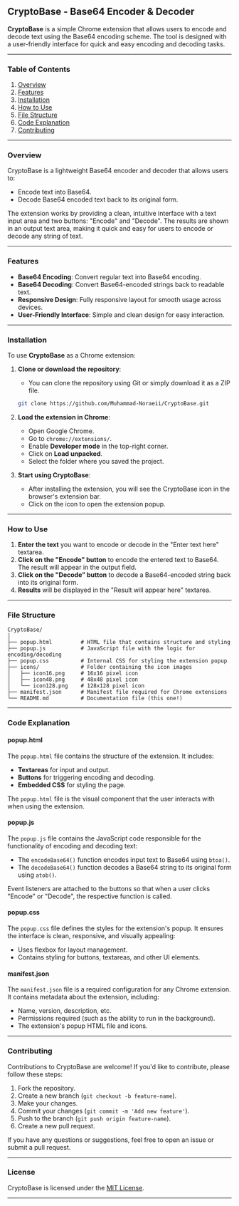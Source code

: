 


## **CryptoBase - Base64 Encoder & Decoder**

**CryptoBase** is a simple Chrome extension that allows users to encode and decode text using the Base64 encoding scheme. The tool is designed with a user-friendly interface for quick and easy encoding and decoding tasks.

---

### **Table of Contents**
1. [Overview](#overview)
2. [Features](#features)
3. [Installation](#installation)
4. [How to Use](#how-to-use)
5. [File Structure](#file-structure)
6. [Code Explanation](#code-explanation)
7. [Contributing](#contributing)

---

### **Overview**

CryptoBase is a lightweight Base64 encoder and decoder that allows users to:
- Encode text into Base64.
- Decode Base64 encoded text back to its original form.

The extension works by providing a clean, intuitive interface with a text input area and two buttons: "Encode" and "Decode". The results are shown in an output text area, making it quick and easy for users to encode or decode any string of text.

---

### **Features**
- **Base64 Encoding**: Convert regular text into Base64 encoding.
- **Base64 Decoding**: Convert Base64-encoded strings back to readable text.
- **Responsive Design**: Fully responsive layout for smooth usage across devices.
- **User-Friendly Interface**: Simple and clean design for easy interaction.

---

### **Installation**

To use **CryptoBase** as a Chrome extension:

1. **Clone or download the repository**: 
   - You can clone the repository using Git or simply download it as a ZIP file.

   ```bash
   git clone https://github.com/Muhammad-Noraeii/CryptoBase.git
   ```

2. **Load the extension in Chrome**:
   - Open Google Chrome.
   - Go to `chrome://extensions/`.
   - Enable **Developer mode** in the top-right corner.
   - Click on **Load unpacked**.
   - Select the folder where you saved the project.

3. **Start using CryptoBase**:
   - After installing the extension, you will see the CryptoBase icon in the browser's extension bar.
   - Click on the icon to open the extension popup.

---

### **How to Use**

1. **Enter the text** you want to encode or decode in the "Enter text here" textarea.
2. **Click on the "Encode" button** to encode the entered text to Base64. The result will appear in the output field.
3. **Click on the "Decode" button** to decode a Base64-encoded string back into its original form.
4. **Results** will be displayed in the "Result will appear here" textarea.

---

### **File Structure**

```plaintext
CryptoBase/
│
├── popup.html         # HTML file that contains structure and styling
├── popup.js           # JavaScript file with the logic for encoding/decoding
├── popup.css          # Internal CSS for styling the extension popup
├── icons/             # Folder containing the icon images
│   ├── icon16.png     # 16x16 pixel icon
│   ├── icon48.png     # 48x48 pixel icon
│   └── icon128.png    # 128x128 pixel icon
├── manifest.json      # Manifest file required for Chrome extensions
└── README.md          # Documentation file (this one!)

```

---

### **Code Explanation**

#### **popup.html**
The `popup.html` file contains the structure of the extension. It includes:
- **Textareas** for input and output.
- **Buttons** for triggering encoding and decoding.
- **Embedded CSS** for styling the page.

The `popup.html` file is the visual component that the user interacts with when using the extension.

#### **popup.js**
The `popup.js` file contains the JavaScript code responsible for the functionality of encoding and decoding text:
- The `encodeBase64()` function encodes input text to Base64 using `btoa()`.
- The `decodeBase64()` function decodes a Base64 string to its original form using `atob()`.

Event listeners are attached to the buttons so that when a user clicks "Encode" or "Decode", the respective function is called.

#### **popup.css**
The `popup.css` file defines the styles for the extension's popup. It ensures the interface is clean, responsive, and visually appealing:
- Uses flexbox for layout management.
- Contains styling for buttons, textareas, and other UI elements.

#### **manifest.json**
The `manifest.json` file is a required configuration for any Chrome extension. It contains metadata about the extension, including:
- Name, version, description, etc.
- Permissions required (such as the ability to run in the background).
- The extension's popup HTML file and icons.

---

### **Contributing**

Contributions to CryptoBase are welcome! If you'd like to contribute, please follow these steps:
1. Fork the repository.
2. Create a new branch (`git checkout -b feature-name`).
3. Make your changes.
4. Commit your changes (`git commit -m 'Add new feature'`).
5. Push to the branch (`git push origin feature-name`).
6. Create a new pull request.

If you have any questions or suggestions, feel free to open an issue or submit a pull request.

---

### **License**
CryptoBase is licensed under the [MIT License](LICENSE).

---

